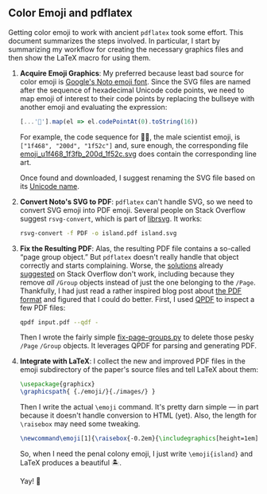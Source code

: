 ## Color Emoji and pdflatex

Getting color emoji to work with ancient `pdflatex` took some effort. This
document summarizes the steps involved. In particular, I start by summarizing my
workflow for creating the necessary graphics files and then show the LaTeX macro
for using them.

 1. __Acquire Emoji Graphics__: My preferred because least bad source for color
    emoji is [Google's Noto emoji
    font](https://github.com/googlefonts/noto-emoji). Since the SVG files are
    named after the sequence of hexadecimal Unicode code points, we need to map
    emoji of interest to their code points by replacing the bullseye with
    another emoji and evaluating the expression:

    ```js
    [...'🎯'].map(el => el.codePointAt(0).toString(16))
    ```

    For example, the code sequence for 👨‍🔬, the male scientist emoji, is
    `["1f468", "200d", "1f52c"]` and, sure enough, the corresponding file
    [emoji_u1f468_1f3fb_200d_1f52c.svg](https://raw.githubusercontent.com/googlefonts/noto-emoji/main/svg/emoji_u1f468_1f3fb_200d_1f52c.svg)
    does contain the corresponding line art.

    Once found and downloaded, I suggest renaming the SVG file based on its
    [Unicode name](https://unicode.org/emoji/charts/emoji-list.html).

 2. __Convert Noto's SVG to PDF__: `pdflatex` can't handle SVG, so we need to
    convert SVG emoji into PDF emoji. Several people on Stack Overflow suggest
    `rsvg-convert`, which is part of
    [librsvg](https://gitlab.gnome.org/GNOME/librsvg). It works:

    ```bash
    rsvg-convert -f PDF -o island.pdf island.svg
    ```

 3. __Fix the Resulting PDF__: Alas, the resulting PDF file contains a so-called
    “page group object.” But `pdflatex` doesn't really handle that object
    correctly and starts complaining. Worse, the
    [solutions](https://tex.stackexchange.com/questions/183149/cant-silence-a-pdftex-pdf-inclusion-multiple-pdfs-with-page-group-error)
    already
    [suggested](https://tex.stackexchange.com/questions/76273/multiple-pdfs-with-page-group-included-in-a-single-page-warning)
    on Stack Overflow don't work, including because they remove *all* `/Group`
    objects instead of just the one belonging to the `/Page`. Thankfully, I had
    just read a rather inspired blog post about [the PDF
    format](https://web.archive.org/web/20140502013429/http://jimpravetz.com/blog/2012/12/in-defense-of-cos/)
    and figured that I could do better. First, I used
    [QPDF](https://github.com/qpdf/qpdf) to inspect a few PDF files:

    ```bash
    qpdf input.pdf --qdf -
    ```

    Then I wrote the fairly simple [fix-page-groups.py](fix-page-groups.py) to
    delete those pesky `/Page` `/Group` objects. It leverages QPDF for parsing
    and generating PDF.

 4. __Integrate with LaTeX__: I collect the new and improved PDF files in the
    emoji subdirectory of the paper's source files and tell LaTeX about them:

    ```latex
    \usepackage{graphicx}
    \graphicspath{ {./emoji/}{./images/} }
    ```

    Then I write the actual `\emoji` command. It's pretty darn simple — in part
    because it doesn't handle conversion to HTML (yet). Also, the length for
    `\raisebox` may need some tweaking.

    ```latex
    \newcommand\emoji[1]{\raisebox{-0.2em}{\includegraphics[height=1em]{{#1}}}}
    ```

    So, when I need the penal colony emoji, I just write `\emoji{island}` and
    LaTeX produces a beautiful 🏝️.

    Yay! 🎉
